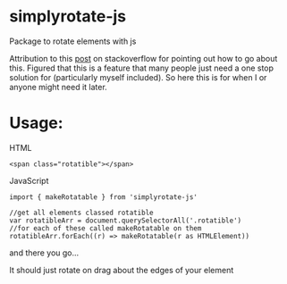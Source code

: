 # simplyrotate-js
 Package to rotate elements with js

Attribution to this [post](https://stackoverflow.com/questions/48916517/javascript-click-and-drag-to-rotate) on stackoverflow for pointing out how to go about this.
Figured that this is a feature that many people just need a one stop solution for (particularly myself included). So here this is for when I or anyone might need it later.


# Usage:
HTML
```
<span class="rotatible"></span>
```

JavaScript
```
import { makeRotatable } from 'simplyrotate-js'

//get all elements classed rotatible
var rotatibleArr = document.querySelectorAll('.rotatible')
//for each of these called makeRotatable on them
rotatibleArr.forEach((r) => makeRotatable(r as HTMLElement))
```

and there you go...

It should just rotate on drag about the edges of your element


